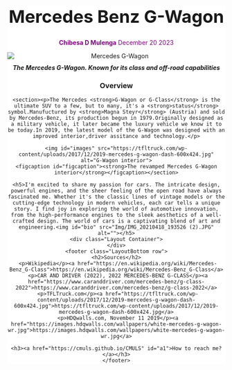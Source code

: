   <html>
  <head>
  <style>
  #main { 
  background-color: white;
  max-width: 800px;
  margin: 0 auto;
  text-align: center;
  } 
  #title {
  background-color: white;
  margin-top: 50px;
  font-size: 40px;
} 

      
#image-div {
    margin-top: 30px;
  } 
    #images{
    height: auto;
    display: block;
    margin: 0 auto;
    img-align: center;
  }   
  #img {
    max-width: 3%;
    display: inline-block;
    border-radius: 50%;
  } 
  #image {
    max-width: 100%;
    height: auto;
    display: block;
    margin: auto;
    img-align: center;
  }
  #img-caption {
    margin-top: 10px;
    font-style: italic;
  }
  #figcaption {
    margin-top: 10px;
    font-style: italic;
  }
  #bio {
    max-width: 20%;
    display: inline-block;
    font-style: italic;
  }
  #text {
    text-align: center;
  }
  #name {
    text-align: center;
  } 
  footer {
    background-color: black;
    color: black;
    padding: 70px;
    text-align: center;
  }
  #a1 {
    color: white;
  }
  #words {
    color: white;
  } 
  h2 {
    Color: blue;
  } 
  p {
    color: purple;
  }
  
  </style>
  




  <body>
  <main id="main">
  <head>
    <meta charset="UTF-8">
    <meta name="viewport" content="width=device-width, initial-scale=1.0">
    <title>MercedesBenzG-Wagon</title>
    <nav id="nav-bar"></nav>
    </head>
    <h1 id="title">Mercedes Benz G-Wagon</h1>
    <p id="name"><img id="img" src="Img/IMG_20210418_193526 (2).JPG" alt= ""><strong>Chibesa D Mulenga</strong>   December 20 2023</p>
    <div id="img-div">
        <img id= "image" src="https://images.hdqwalls.com/wallpapers/white-mercedes-g-wagon-wr.jpg" alt="Mercedes G-Wagon">
        <div id="img-caption"><strong>The Mercedes G-Wagon. Known for its class and off-road capabilities</strong>
    </div> 
    <h3>Overview</h3>

    <section><p>The Mercedes <strong>G-Wagon or G-Class</strong> is the ultimate SUV to a few, but to many, it's a <strong>status</strong> symbol.Manufuctured by <strong>Magna Steyr</strong> (Austria) and sold by Mercedes-Benz, its production begun in 1979.Originally designed as a military vehicle, it later became the luxury vehicle we know it to be today.In 2019, the latest model of the G-Wagon was designed with an improved interior,driver assitance and technology.</p>

    <img id="images" src="https://tfltruck.com/wp-content/uploads/2017/12/2019-mercedes-g-wagon-dash-600x424.jpg" alt="G-Wagon interior">
    <figcaption id="figcaption"><strong>The revamped Mercedes G-Wagon interior</strong></figcaption></section>

    <h5>I'm excited to share my passion for cars. The intricate design, powerful engines, and the sheer feeling of the open road have always fascinated me. Whether it's the classic lines of vintage models or the cutting-edge technology in modern vehicles, each car tells a unique story. I find joy in exploring the world of automotive innovation, from the high-performance engines to the sleek aesthetics of a well-crafted design. The world of cars is a captivating blend of art and engineering.<img id="bio" src="Img/IMG_20210418_193526 (2).JPG" alt=""></h5>
    <div class="Layout Container">
    </div>
    <footer class="LayoutBottom row">
    <h2>Sources</h2>
     <p>Wikipedia</p><a href="https://en.wikipedia.org/wiki/Mercedes-Benz_G-Class">https://en.wikipedia.org/wiki/Mercedes-Benz_G-Class</a>
     <p>CAR AND DRIVER (2022), 2022 MERCEDES-BENZ G-CLASS</p><a href="https://www.caranddriver.com/mercedes-benz/g-class-2022">https://www.caranddriver.com/mercedes-benz/g-class-2022</a>
     <p>TFLTruck.com</p><a href="https://tfltruck.com/wp-content/uploads/2017/12/2019-mercedes-g-wagon-dash-600x424.jpg">https://tfltruck.com/wp-content/uploads/2017/12/2019-mercedes-g-wagon-dash-600x424.jpg</a>
     <p>HDQwalls.com, November 11 2019</p><a href="https://images.hdqwalls.com/wallpapers/white-mercedes-g-wagon-wr.jpg">https://images.hdqwalls.com/wallpapers/white-mercedes-g-wagon-wr.jpg</a>
    
    <h3><a href="https://cmuls.github.io/CMULS" id="a1">How to reach me?</a></h3>
    </footer>
    
